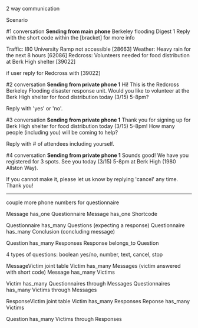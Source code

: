 2 way communication

Scenario

#1 conversation
**Sending from main phone**
Berkeley flooding Digest 1
Reply with the short code within the [bracket] for more info

Traffic: I80 University Ramp not accessible [28663]
Weather: Heavy rain for the next 8 hours [62086]
Redcross: Volunteers needed for food distribution at Berk High shelter [39022]

if user reply for Redcross with [39022]

#2 conversation
**Sending from private phone 1**
Hi! This is the Redcross Berkeley Flooding disaster response unit. Would you like to volunteer at the Berk High shelter for food distribution today (3/15) 5-8pm?

Reply with 'yes' or 'no'.

#3 conversation
**Sending from private phone 1**
Thank you for signing up for Berk High shelter for food distribution today (3/15) 5-8pm! How many people (including you) will be coming to help?

Reply with # of attendees including yourself.

#4 conversation
**Sending from private phone 1**
Sounds good! We have you registered for 3 spots. See you today (3/15) 5-8pm at Berk High (1980 Allston Way).

If you cannot make it, please let us know by replying 'cancel' any time. Thank you!

----

couple more phone numbers for questionnaire

Message has_one Questionnaire
Message has_one Shortcode

Questionnaire has_many Questions (expecting a response)
Questionnaire has_many Conclusion (concluding message)

Question has_many Responses
Response belongs_to Question

4 types of questions: boolean yes/no, number, text, cancel, stop

MessageVictim joint table
Victim has_many Messages (victim answered with short code)
Message has_many Victims

Victim has_many Questionnaires through Messages
Questionnaires has_many Victims through Messages

ResponseVictim joint table
Victim has_many Responses
Reponse has_many Victims

Question has_many Victims through Responses



